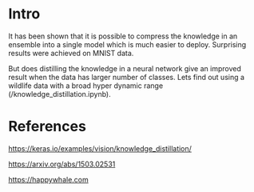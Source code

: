 # Intro

It has been shown that it is possible to compress the knowledge in an ensemble into a single model which is much easier to deploy. Surprising results were achieved on MNIST data.

But does distilling the knowledge in a neural network give an improved result when the data has larger number of classes. Lets find out using a wildlife data with a broad hyper dynamic range (/knowledge_distillation.ipynb).

# References

https://keras.io/examples/vision/knowledge_distillation/

https://arxiv.org/abs/1503.02531

https://happywhale.com

